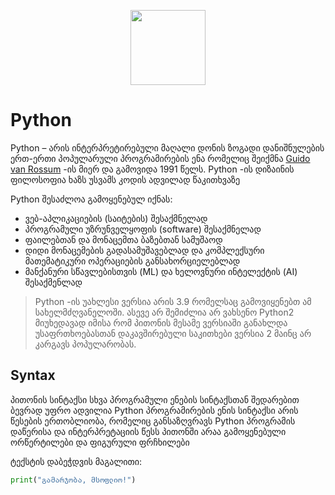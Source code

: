 <p align="center">
  <img width="120" height="120" src="https://brandslogos.com/wp-content/uploads/images/large/python-logo.png">
</p>

# Python

Python – არის ინტერპრეტირებული მაღალი დონის ზოგადი დანიშნულების ერთ-ერთი პოპულარული პროგრამირების ენა რომელიც შეიქმნა [Guido van Rossum](https://en.m.wikipedia.org/wiki/Guido_van_Rossum) -ის მიერ და გამოვიდა 1991 წელს. Python -ის დიზაინის ფილოსოფია ხაზს უსვამს კოდის ადვილად წაკითხვაზე

Python შესაძლოა გამოყენებულ იქნას:
- ვებ-აპლიკაციების (საიტების) შესაქმნელად 
- პროგრამული უზრუნველყოფის (software) შესაქმნელად
- ფაილებთან და მონაცემთა ბაზებთან სამუშაოდ
- დიდი მონაცემების გადასამუშავებლად და კომპლექსური მათემატიკური ოპერაციების განსახორციელებლად
- მანქანური სწავლებისთვის (ML) და ხელოვნური ინტელექტის (AI) შესაქმენლად

> Python -ის უახლესი ვერსია არის 3.9 რომელსაც გამოვიყენებთ ამ სახელმძღვანელოში. ასევე არ შემიძლია არ ვახსენო Python2 მიუხედავად იმისა რომ პითონის მესამე ვერსიაში განახლდა უსაფრთხოებასთან დაკავშირებული საკითხები ვერსია 2 მაინც არ კარგავს პოპულარობას.

## Syntax

პითონის სინტაქსი სხვა პროგრამული ენების სინტაქსთან შედარებით ბევრად უფრო ადვილია
Python პროგრამირების ენის სინტაქსი არის წესების ერთობლიობა, რომელიც განსაზღვრავს Python პროგრამის დაწერისა და ინტერპრეტაციის წესს
პითონში არაა გამოყენებული ორწერტილები და ფიგურული ფრჩხილები

ტექსტის დაბეჭდვის მაგალითი:
```python
print("გამარჯობა, მსოფლიო!")
```
